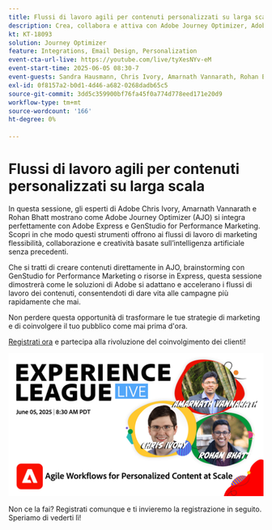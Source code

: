 ```yaml
---
title: Flussi di lavoro agili per contenuti personalizzati su larga scala
description: Crea, collabora e attiva con Adobe Journey Optimizer, Adobe Express e Adobe GenStudio for Performance Marketing.
kt: KT-18093
solution: Journey Optimizer
feature: Integrations, Email Design, Personalization
event-cta-url-live: https://youtube.com/live/tyXesNYv-eM
event-start-time: 2025-06-05 08:30-7
event-guests: Sandra Hausmann, Chris Ivory, Amarnath Vannarath, Rohan Bhatt
exl-id: 0f8157a2-b0d1-4d46-a682-0268dadb65c5
source-git-commit: 3dd5c359900bf76fa45f0a774d778eed171e20d9
workflow-type: tm+mt
source-wordcount: '166'
ht-degree: 0%

---
```


# Flussi di lavoro agili per contenuti personalizzati su larga scala

In questa sessione, gli esperti di Adobe Chris Ivory, Amarnath Vannarath e Rohan Bhatt mostrano come Adobe Journey Optimizer (AJO) si integra perfettamente con Adobe Express e GenStudio for Performance Marketing. Scopri in che modo questi strumenti offrono ai flussi di lavoro di marketing flessibilità, collaborazione e creatività basate sull’intelligenza artificiale senza precedenti.

Che si tratti di creare contenuti direttamente in AJO, brainstorming con GenStudio for Performance Marketing o risorse in Express, questa sessione dimostrerà come le soluzioni di Adobe si adattano e accelerano i flussi di lavoro dei contenuti, consentendoti di dare vita alle campagne più rapidamente che mai.

Non perdere questa opportunità di trasformare le tue strategie di marketing e di coinvolgere il tuo pubblico come mai prima d&#39;ora.

[Registrati ora](https://engage.adobe.com/ExpLeagueLive-250605.html) e partecipa alla rivoluzione del coinvolgimento dei clienti!

![banner Web](/help/experience-league-live/assets/WebBannerExLLive-June05-2025.png)

Non ce la fai? Registrati comunque e ti invieremo la registrazione in seguito. Speriamo di vederti lì!
